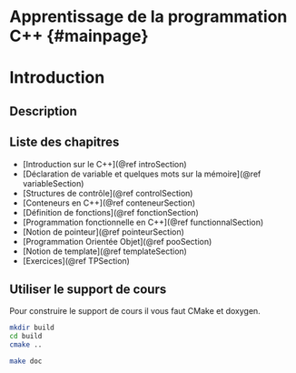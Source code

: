 Apprentissage de la programmation C++     {#mainpage}
=====================================

# Introduction 

## Description 


## Liste des chapitres 
* [Introduction sur le C++](@ref introSection)
* [Déclaration de variable et quelques mots sur la mémoire](@ref variableSection)
* [Structures de contrôle](@ref controlSection)
* [Conteneurs en C++](@ref conteneurSection)
* [Définition de fonctions](@ref fonctionSection) 
* [Programmation fonctionnelle en C++](@ref functionnalSection)
* [Notion de pointeur](@ref pointeurSection)
* [Programmation Orientée Objet](@ref pooSection)
* [Notion de template](@ref templateSection)
* [Exercices](@ref TPSection)

## Utiliser le support de cours 

Pour construire le support de cours il vous faut CMake et doxygen.

```bash 
mkdir build 
cd build
cmake .. 
```

```bash 
make doc 
```



